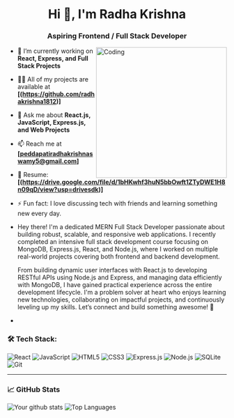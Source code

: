 <h1 align="center">Hi 👋, I'm Radha Krishna</h1>
<h3 align="center">Aspiring Frontend / Full Stack Developer</h3>

<img align="right" alt="Coding" width="300" src="https://cdn.dribbble.com/users/1162077/screenshots/3848914/programmer.gif" />

- 🌱 I’m currently working on **React, Express, and Full Stack Projects**
- 👨‍💻 All of my projects are available at **[(https://github.com/radhakrishna1812)]**
- 💬 Ask me about **React.js, JavaScript, Express.js, and Web Projects**
- 📫 Reach me at **[peddapatiradhakrishnaswamy5@gmail.com]**
- 📄 Resume: **[(https://drive.google.com/file/d/1bHKwhf3huN5bbOwft1ZTyDWE1H8n09qD/view?usp=drivesdk)]**
- ⚡ Fun fact: I love discussing tech with friends and learning something new every day.


 -   Hey there! I'm a dedicated MERN Full Stack Developer passionate about building robust, scalable, and responsive web applications. I recently completed an intensive full stack development course focusing on        MongoDB, Express.js, React, and Node.js, where I worked on multiple real-world projects covering both frontend and backend development.
      
     From building dynamic user interfaces with React.js to developing RESTful APIs using Node.js and Express, and managing data efficiently with MongoDB, I have gained practical experience across the entire           development lifecycle. I'm a problem solver at heart who enjoys learning new technologies, collaborating on impactful projects, and continuously leveling up my skills. Let’s connect and build something            awesome! 🚀
-

### 🛠️ Tech Stack:

![React](https://img.shields.io/badge/-React-black?style=flat-square&logo=react)
![JavaScript](https://img.shields.io/badge/-JavaScript-black?style=flat-square&logo=javascript)
![HTML5](https://img.shields.io/badge/-HTML5-E34F26?style=flat-square&logo=html5&logoColor=white)
![CSS3](https://img.shields.io/badge/-CSS3-1572B6?style=flat-square&logo=css3)
![Express.js](https://img.shields.io/badge/-Express.js-black?style=flat-square&logo=express)
![Node.js](https://img.shields.io/badge/-Node.js-green?style=flat-square&logo=node.js)
![SQLite](https://img.shields.io/badge/-SQLite-003B57?style=flat-square&logo=sqlite)
![Git](https://img.shields.io/badge/-Git-F05032?style=flat-square&logo=git)

---

### 📈 GitHub Stats

![Your github stats](https://github-readme-stats.vercel.app/api?username=radhakrishna1812&show_icons=true&theme=dark)
![Top Languages](https://github-readme-stats.vercel.app/api/top-langs/?username=radhakrishna1812&layout=compact&theme=dark)
